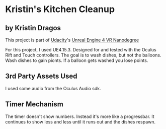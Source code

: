 # Kristin's Kitchen Cleanup 
## by Kristin Dragos

This project is part of [Udacity](https://www.udacity.com "Udacity - Be in demand")'s [Unreal Engine 4 VR Nanodegree](https://www.udacity.com)

For this project, I used UE4.15.3. Designed for and tested with the Oculus Rift and Touch controllers. The goal is to wash dishes, but not the balloons. Wash dishes to gain pionts. If a balloon gets washed you lose points. 

## 3rd Party Assets Used
I used some audio from the Oculus Audio sdk. 

## Timer Mechanism
The timer doesn't show numbers. Instead it's more like a progressbar. It continues to show less and less until it runs out and the dishes respawn.
